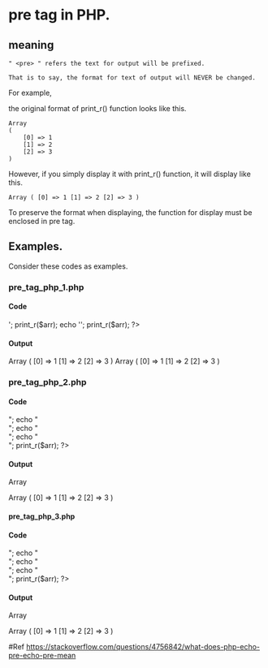 # pre tag in PHP.
## meaning

    " <pre> " refers the text for output will be prefixed.
    
    That is to say, the format for text of output will NEVER be changed.
    
For example,

the original format of print_r() function looks like this.
    
    Array
    (
        [0] => 1
        [1] => 2
        [2] => 3
    )
    
 However, if you simply display it with print_r() function, it will display like this.
    
    Array ( [0] => 1 [1] => 2 [2] => 3 )
    
 To preserve the format when displaying, the function for display must be enclosed in pre tag.
 
 ## Examples.
 Consider these codes as examples.
 
 ### pre_tag_php_1.php
 #### Code
 <?php
$arr = array(1, 2, 3);

echo '<pre>';
print_r($arr);
echo '</pre>';

print_r($arr);
?>

#### Output
Array
(
    [0] => 1
    [1] => 2
    [2] => 3
)
Array ( [0] => 1 [1] => 2 [2] => 3 )
### pre_tag_php_2.php
#### Code

<?php
$arr = array(1, 2, 3);

echo $arr;

echo "<br>";

echo "<br>";

echo "<br>";

echo "<br>";

print_r($arr);
?>
</pre>
 
#### Output

Array



Array
(
    [0] => 1
    [1] => 2
    [2] => 3
)

#### pre_tag_php_3.php
#### Code
<?php
$arr = array(1, 2, 3);

echo $arr;

echo "<br>";

echo "<br>";

echo "<br>";

echo "<br>";

print_r($arr);
?>
#### Output
Array



Array ( [0] => 1 [1] => 2 [2] => 3 )
    
#Ref
https://stackoverflow.com/questions/4756842/what-does-php-echo-pre-echo-pre-mean
